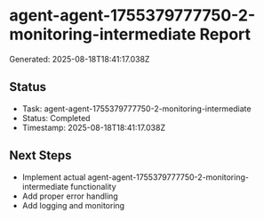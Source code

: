 # agent-agent-1755379777750-2-monitoring-intermediate Report

Generated: 2025-08-18T18:41:17.038Z

## Status
- Task: agent-agent-1755379777750-2-monitoring-intermediate
- Status: Completed
- Timestamp: 2025-08-18T18:41:17.038Z

## Next Steps
- Implement actual agent-agent-1755379777750-2-monitoring-intermediate functionality
- Add proper error handling
- Add logging and monitoring

